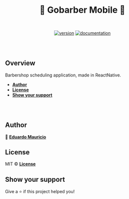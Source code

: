 <h1 align="center">
  🚀 Gobarber Mobile 🚀
</h1>

<br>

<div align="center">

[![version](https://img.shields.io/badge/version-1.0.0-blue.svg)](https://github.com/therealeddy/gobarber-mobile/releases)<space><space>
[![documentation](https://img.shields.io/badge/documentation-yes-brightgreen.svg)](#overview)

</div>

<br><br>

## Overview

Barbershop scheduling application, made in ReactNative.

- **[Author](#author)**
- **[License](#license)**
- **[Show your support](#show-your-support)**

<br><br>

## Author

👤 **[Eduardo Mauricio](https://github.com/therealeddy)**

## License

MIT © **[License](LICENSE)**

## Show your support

Give a ⭐️ if this project helped you!
